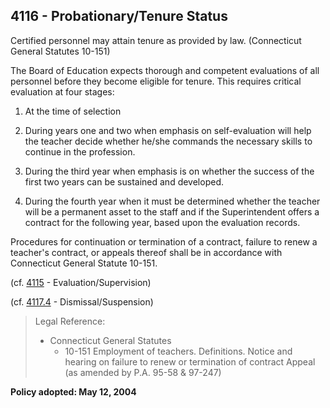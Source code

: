 ## 4116 - Probationary\/Tenure Status

Certified personnel may attain tenure as provided by law. \(Connecticut General Statutes 10-151\)

The Board of Education expects thorough and competent evaluations of all personnel before they become eligible for tenure. This requires critical evaluation at four stages:

1. At the time of selection

2. During years one and two when emphasis on self-evaluation will help the teacher decide whether he\/she commands the necessary skills to continue in the profession.

3. During the third year when emphasis is on whether the success of the first two years can be sustained and developed.

4. During the fourth year when it must be determined whether the teacher will be a permanent asset to the staff and if the Superintendent offers a contract for the following year, based upon the evaluation records.


Procedures for continuation or termination of a contract, failure to renew a teacher's contract, or appeals thereof shall be in accordance with Connecticut General Statute 10-151.

\(cf. [4115](/policies/4000/4115.md) - Evaluation\/Supervision\)

\(cf. [4117.4](/policies/4000/4117-4.md) - Dismissal\/Suspension\)

> Legal Reference:
> 
> * Connecticut General Statutes
>   * 10-151 Employment of teachers. Definitions. Notice and hearing on failure to renew or termination of contract Appeal \(as amended by P.A. 95-58 & 97-247\)

**Policy adopted:   May 12, 2004**

